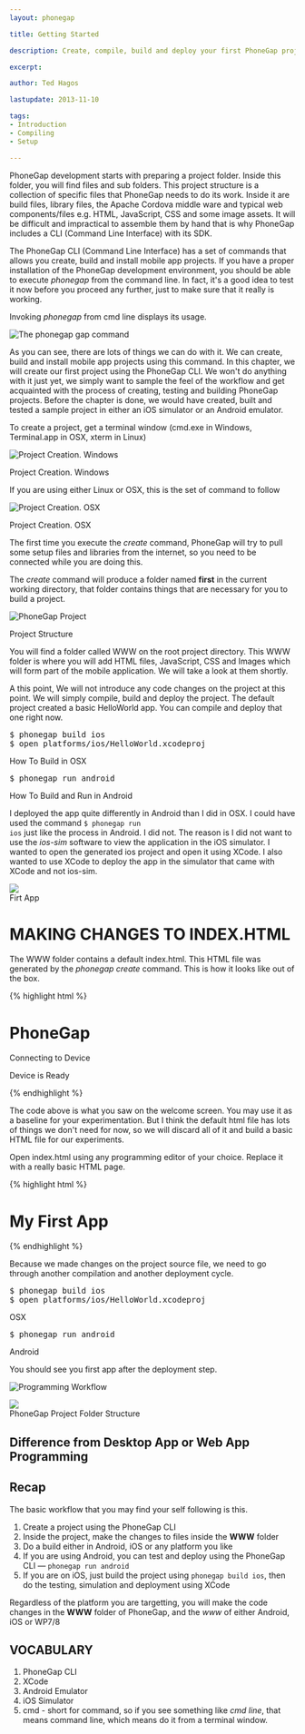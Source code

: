 ```yaml
---
layout: phonegap

title: Getting Started

description: Create, compile, build and deploy your first PhoneGap project

excerpt: 

author: Ted Hagos

lastupdate: 2013-11-10

tags:
- Introduction
- Compiling
- Setup

---
```



PhoneGap development starts with preparing a project folder. Inside this folder, you will find files and sub folders. This project structure is a collection of specific files that PhoneGap needs to do its work. Inside it are build files, library files, the Apache Cordova middle ware and typical web components/files e.g. HTML, JavaScript, CSS and some image assets. It will be difficult and impractical to assemble them by hand that is why PhoneGap includes a CLI (Command Line Interface) with its SDK. 

The PhoneGap CLI (Command Line Interface) has a set of commands that allows you create, build and install mobile app projects. If you have a proper installation of the PhoneGap development environment, you should be able to execute *phonegap* from the command line. In fact, it's a good idea to test it now before you proceed any further, just to make sure that it really is working. 

Invoking *phonegap* from cmd line displays its usage. 


![The phonegap gap command](/img/phonegap/phonegap-cli.png)


As you can see, there are lots of things we can do with it. We can create, build and install mobile app projects using this command. In this chapter, we will create our first project using the PhoneGap CLI. We won't do anything with it just yet, we simply want to sample the feel of the  workflow and get acquainted with the process of creating, testing and building PhoneGap projects. Before the chapter is done, we would have created, built and tested a sample project in either an iOS simulator or an Android emulator.

To create a project, get a terminal window (cmd.exe in Windows, Terminal.app in OSX, xterm in Linux)

![Project Creation. Windows](/img/phonegap/phonegap-create-project-windows.png)
<div id='lst'>Project Creation. Windows</div>

If you are using either Linux or OSX, this is the set of command to follow

![Project Creation. OSX](/img/phonegap/phonegap-create-project-osx.png)
<div id='lst'>Project Creation. OSX</div>

The first time you execute the *create* command, PhoneGap will try to pull some setup files and libraries from the internet, so you need to be connected while you are doing this.

The *create* command will produce a folder named **first** in the current working directory, that folder contains things that are necessary for you to build a project.

![PhoneGap Project](/img/phonegap/phonegap-project-structure.png)
<div id='lst'>Project Structure</div>

You will find a folder called WWW on the root project directory. This WWW folder is where you will add HTML files, JavaScript, CSS and Images which will form part of the mobile application. We will take a look at them shortly.

A this point, We will not introduce any code changes on the project at this point. We will simply compile, build and deploy the project. The default project created a basic HelloWorld app. You can compile and deploy that one right now.

<pre class='codeblock'>
$ phonegap build ios
$ open platforms/ios/HelloWorld.xcodeproj
</pre>
<div id='lst'> How To Build in OSX</div>

<pre class='codeblock'>
$ phonegap run android
</pre>
<div id='lst'> How To Build and Run in Android</div>

I deployed the app quite differently in Android than I did in OSX. I could have used the command <code class='codeblock'>$ phonegap run ios</code> just like the process in Android. I did not. The reason is I did not want to use the *ios-sim* software to view the application in the iOS simulator. I wanted to open the generated ios project and open it using XCode. I also wanted to use XCode to deploy the app in the simulator that came with XCode and not ios-sim. 

<img src='/img/phonegap/generic-phonegap-app.png' class='shadow' />
<div id='lst'>Firt App</div>

# MAKING CHANGES TO INDEX.HTML

The WWW folder contains a default index.html. This HTML file was generated by the *phonegap create* command. This is how it looks like out of the box.

{% highlight html %}

<!DOCTYPE html>
<html>
<head>
  <meta charset="utf-8" />
  <meta name="format-detection" content="telephone=no" />
  <meta name="viewport" content="user-scalable=no, initial-scale=1, maximum-scale=1, minimum-scale=1, width=device-width, height=device-height, target-densitydpi=device-dpi" />
  <link rel="stylesheet" type="text/css" href="css/index.css" />
  <title>Hello World</title>
</head>
<body>
 <div class="app">
   <h1>PhoneGap</h1>
   <div id="deviceready" class="blink">
   <p class="event listening">Connecting to Device</p>
   <p class="event received">Device is Ready</p>
   </div>
  </div>
  <script type="text/javascript" src="phonegap.js"></script>
  <script type="text/javascript" src="js/index.js"></script>
  <script type="text/javascript">
     app.initialize();
  </script>
</body>
</html>

{% endhighlight %}

The code above is what you saw on the welcome screen. You may use it as a baseline for your experimentation. But I think the default html file has lots of things we don't need for now, so we will discard all of it and build a basic HTML file for our experiments.

Open index.html using any programming editor of your choice. Replace it with a really basic HTML page.

{% highlight html %}
<!doctype html>
<html>
  <h1>My First App</h1>
</html>

{% endhighlight %}

Because we made changes on the project source file, we need to go through another compilation and another deployment cycle. 

<pre class='codeblock'>
$ phonegap build ios
$ open platforms/ios/HelloWorld.xcodeproj
</pre>
<div id='lst'>OSX</div>

<pre class='codeblock'>
$ phonegap run android
</pre>
<div id='lst'>Android</div>


You should see you first app after the deployment step. 














![Programming Workflow](/img/phonegap/programming-workflow.png)



<img src="/img/phonegap/phonegap-empty-project.png" />
<div id='lst'>PhoneGap Project Folder Structure</div>

## Difference from Desktop App or Web App Programming





## Recap 

The basic workflow that you may find your self following is this.

1. Create a project using the PhoneGap CLI
2. Inside the project, make the changes to files inside the **WWW** folder
3. Do a build either in Android, iOS or any platform you like
4. If you are using Android, you can test and deploy using the PhoneGap CLI &mdash; `phonegap run android`
5. If you are on iOS, just build the project using `phonegap build ios`, then do the testing, simulation and deployment using XCode

Regardless of the platform you are targetting, you will make the code changes in the **WWW** folder of PhoneGap, and the *www* of either Android, iOS or WP7/8

## VOCABULARY

1. PhoneGap CLI
2. XCode
3. Android Emulator
4. iOS Simulator
5. cmd - short for command, so if you see something like *cmd line*, that means command line, which means do it from a terminal window.


